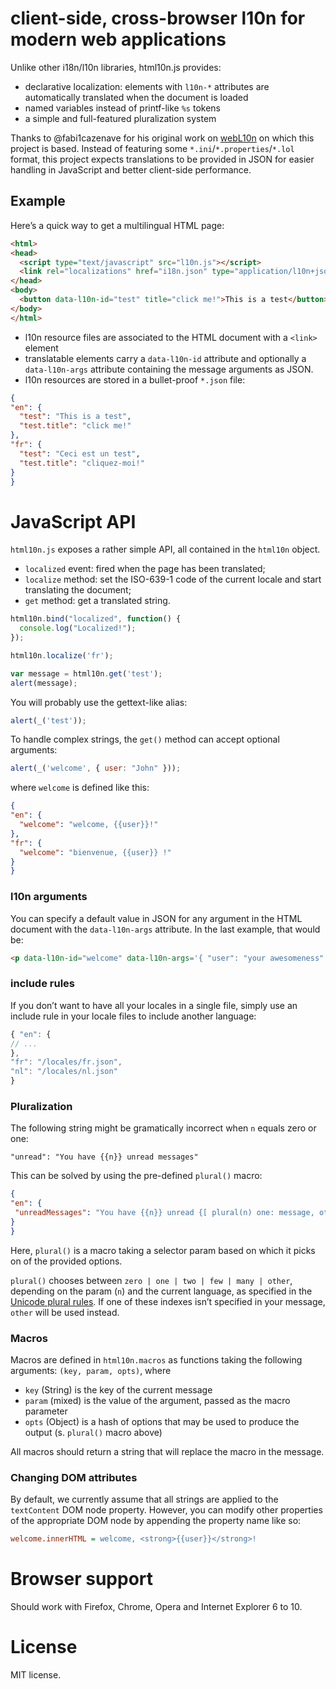 # client-side, cross-browser l10n for modern web applications

Unlike other i18n/l10n libraries, html10n.js provides:

* declarative localization: elements with `l10n-*` attributes are automatically translated when the document is loaded
* named variables instead of printf-like `%s` tokens
* a simple and full-featured pluralization system

Thanks to @fabi1cazenave for his original work on [webL10n](https://github.com/fabi1cazenave/webL10n/wiki) on which this project is based. Instead of featuring some `*.ini`/`*.properties`/`*.lol` format, this project expects translations to be provided in JSON for easier handling in JavaScript and better client-side performance.

## Example

Here’s a quick way to get a multilingual HTML page:

```html
<html>
<head>
  <script type="text/javascript" src="l10n.js"></script>
  <link rel="localizations" href="i18n.json" type="application/l10n+json"/>
</head>
<body>
  <button data-l10n-id="test" title="click me!">This is a test</button>
</body>
</html>
```

* l10n resource files are associated to the HTML document with a `<link>` element
* translatable elements carry a `data-l10n-id` attribute and optionally a `data-l10n-args` attribute containing the message arguments as JSON.
* l10n resources are stored in a bullet-proof `*.json` file:

```json
{
"en": {
  "test": "This is a test",
  "test.title": "click me!"
},
"fr": {
  "test": "Ceci est un test",
  "test.title": "cliquez-moi!"
}
}
```


# JavaScript API

`html10n.js` exposes a rather simple API, all contained in the `html10n` object.

* `localized` event: fired when the page has been translated;
* `localize` method: set the ISO-639-1 code of the current locale and start translating the document;
* `get` method: get a translated string.

```javascript
html10n.bind("localized", function() {
  console.log("Localized!");
});

html10n.localize('fr');
```

```javascript
var message = html10n.get('test');
alert(message);
```

You will probably use the gettext-like alias:

```javascript
alert(_('test'));
```

To handle complex strings, the `get()` method can accept optional arguments:

```javascript
alert(_('welcome', { user: "John" }));
```

where `welcome` is defined like this:

```json
{
"en": {
  "welcome": "welcome, {{user}}!"
},
"fr": {
  "welcome": "bienvenue, {{user}} !"
}
}
```

### l10n arguments

You can specify a default value in JSON for any argument in the HTML document with the `data-l10n-args` attribute. In the last example, that would be:

```html
<p data-l10n-id="welcome" data-l10n-args='{ "user": "your awesomeness" }'>Welcome!</p>
```

### include rules

If you don’t want to have all your locales in a single file, simply use an include rule in your locale files to include another language:

```js
{ "en": {
// ...
},
"fr": "/locales/fr.json",
"nl": "/locales/nl.json"
}
```

### Pluralization

The following string might be gramatically incorrect when `n` equals zero or one:

```
"unread": "You have {{n}} unread messages"
```

This can be solved by using the pre-defined `plural()` macro:

```json
{
"en": {
 "unreadMessages": "You have {{n}} unread {[ plural(n) one: message, other: messages ]}"
}
}
```

Here, `plural()` is a macro taking a selector param based on which it picks on of the provided options.

`plural()` chooses between `zero | one | two | few | many | other`, depending on the param (`n`) and the current language, as specified in the [Unicode plural rules](http://www.unicode.org/cldr/charts/supplemental/language_plural_rules.html). If one of these indexes isn’t specified in your message, `other` will be used instead.


### Macros
Macros are defined in `html10n.macros` as functions taking the following arguments: `(key, param, opts)`, where

 * `key` (String) is the key of the current message
 * `param` (mixed) is the value of the argument, passed as the macro parameter
 * `opts` (Object) is a hash of options that may be used to produce the output (s. `plural()` macro above)

All macros should return a string that will replace the macro in the message.

### Changing DOM attributes
By default, we currently assume that all strings are applied to  the `textContent` DOM node property.
However, you can modify other properties of the appropriate DOM node by appending the property name like so:

```ini
welcome.innerHTML = welcome, <strong>{{user}}</strong>!
```


# Browser support
Should work with Firefox, Chrome, Opera and Internet Explorer 6 to 10.


# License
MIT license.

